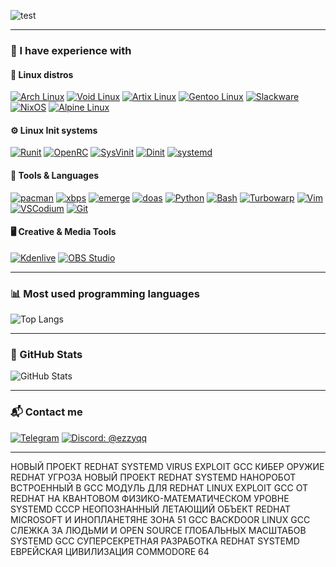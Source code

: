 ![test](./hello.gif)

---

### 🧠 I have experience with

#### 🐧 Linux distros
[![Arch Linux](https://img.shields.io/badge/Arch_Linux-1793D1?style=for-the-badge&logo=arch-linux&logoColor=white)](https://archlinux.org)
[![Void Linux](https://img.shields.io/badge/Void_Linux-000000?style=for-the-badge&logo=void-linux&logoColor=white)](https://voidlinux.org)
[![Artix Linux](https://img.shields.io/badge/Artix_Linux-10A0CC?style=for-the-badge&logo=artix-linux&logoColor=white)](https://artixlinux.org)
[![Gentoo Linux](https://img.shields.io/badge/Gentoo_Linux-54487A?style=for-the-badge&logo=gentoo&logoColor=white)](https://www.gentoo.org/)
[![Slackware](https://img.shields.io/badge/Slackware_Linux-000080?style=for-the-badge&logo=slackware&logoColor=white)](http://www.slackware.com/)
[![NixOS](https://img.shields.io/badge/NixOS-5277C3?style=for-the-badge&logo=nixos&logoColor=white)](https://nixos.org/)
[![Alpine Linux](https://img.shields.io/badge/Alpine_Linux-0D597F?style=for-the-badge&logo=alpine-linux&logoColor=white)](https://www.alpinelinux.org/)

#### ⚙️ Linux Init systems
[![Runit](https://img.shields.io/badge/Runit-000000?style=for-the-badge&logo=linux&logoColor=white)](https://smarden.org/runit/)
[![OpenRC](https://img.shields.io/badge/OpenRC-336699?style=for-the-badge&logo=linux&logoColor=white)](https://github.com/OpenRC/openrc)
[![SysVinit](https://img.shields.io/badge/SysVinit-555555?style=for-the-badge&logo=linux&logoColor=white)](https://github.com/slicer69/sysvinit)
[![Dinit](https://img.shields.io/badge/Dinit-222222?style=for-the-badge&logo=linux&logoColor=white)](https://davmac.org/projects/dinit/)
[![systemd](https://img.shields.io/badge/systemd-EE0000?style=for-the-badge&logo=redhat&logoColor=white)](https://systemd.io/)

#### 🔧 Tools & Languages
[![pacman](https://img.shields.io/badge/pacman-1793D1?style=for-the-badge&logo=arch-linux&logoColor=white)](https://pacman.archlinux.page/)
[![xbps](https://img.shields.io/badge/xbps-000000?style=for-the-badge&logo=void-linux&logoColor=white)](https://github.com/void-linux/xbps)
[![emerge](https://img.shields.io/badge/emerge-54487A?style=for-the-badge&logo=gentoo&logoColor=white)](https://wiki.gentoo.org/wiki/Emerge)
[![doas](https://img.shields.io/badge/doas-333333?style=for-the-badge&logo=openbsd&logoColor=white)](https://github.com/slicer69/doas)
[![Python](https://img.shields.io/badge/Python-3776AB?style=for-the-badge&logo=python&logoColor=white)](https://www.python.org/)
[![Bash](https://img.shields.io/badge/Bash-121011?style=for-the-badge&logo=gnubash&logoColor=white)](https://wikipedia.org/wiki/Bash_(Unix_shell))
[![Turbowarp](https://img.shields.io/badge/Turbowarp-FF6600?style=for-the-badge&logo=scratch&logoColor=white)](https://turbowarp.org/)
[![Vim](https://img.shields.io/badge/VIM-019733?style=for-the-badge&logo=vim&logoColor=white)](https://www.vim.org/)
[![VSCodium](https://img.shields.io/badge/VSCodium-2f303f?style=for-the-badge&logo=vscodium&logoColor=white)](https://vscodium.com)
[![Git](https://img.shields.io/badge/Git-F05032?style=for-the-badge&logo=git&logoColor=white)](https://git-scm.com)

#### 🖥️ Creative & Media Tools
[![Kdenlive](https://img.shields.io/badge/Kdenlive-527BBE?style=for-the-badge&logo=kdenlive&logoColor=white)](https://kdenlive.org/)
[![OBS Studio](https://img.shields.io/badge/OBS_Studio-302E31?style=for-the-badge&logo=obsstudio&logoColor=white)](https://obsproject.com/)

---

### 📊 Most used programming languages
![Top Langs](https://github-readme-stats.vercel.app/api/top-langs/?username=ezzyqq&layout=compact&theme=dark)

---

### 🔮 GitHub Stats
![GitHub Stats](https://github-readme-stats.vercel.app/api?username=ezzyqq&show_icons=true&theme=dark&layout=compact&hide=prs)

---

### 📬 Contact me

[![Telegram](https://img.shields.io/badge/Telegram-2CA5E0?style=for-the-badge&logo=telegram&logoColor=white)](https://t.me/ezzy27x)
[![Discord: @ezzyqq](https://img.shields.io/badge/Discord-ezzyqq-5865F2?style=for-the-badge&logo=discord&logoColor=white)]()

---

НОВЫЙ ПРОЕКТ REDHAT SYSTEMD VIRUS EXPLOIT GCC КИБЕР ОРУЖИЕ REDHAT УГРОЗА НОВЫЙ ПРОЕКТ REDHAT SYSTEMD НАНОРОБОТ ВСТРОЕННЫЙ В GCC МОДУЛЬ ДЛЯ REDHAT LINUX EXPLOIT GCC ОТ REDHAT НА КВАНТОВОМ ФИЗИКО-МАТЕМАТИЧЕСКОМ УРОВНЕ SYSTEMD СССР НЕОПОЗНАННЫЙ ЛЕТАЮЩИЙ ОБЪЕКТ REDHAT MICROSOFT И ИНОПЛАНЕТЯНЕ ЗОНА 51 GCC BACKDOOR LINUX GCC СЛЕЖКА ЗА ЛЮДЬМИ И OPEN SOURCE ГЛОБАЛЬНЫХ МАСШТАБОВ SYSTEMD GCC СУПЕРСЕКРЕТНАЯ РАЗРАБОТКА REDHAT SYSTEMD ЕВРЕЙСКАЯ ЦИВИЛИЗАЦИЯ COMMODORE 64
